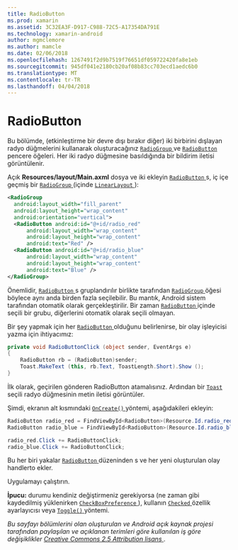 ```yaml
---
title: RadioButton
ms.prod: xamarin
ms.assetid: 3C32EA3F-D917-C988-72C5-A17354DA791E
ms.technology: xamarin-android
author: mgmclemore
ms.author: mamcle
ms.date: 02/06/2018
ms.openlocfilehash: 1267491f2d9b7519f76651df059722420fa8e1eb
ms.sourcegitcommit: 945df041e2180cb20af08b83cc703ecd1aedc6b0
ms.translationtype: MT
ms.contentlocale: tr-TR
ms.lasthandoff: 04/04/2018
---
```

# <a name="radiobutton"></a>RadioButton

Bu bölümde, (etkinleştirme bir devre dışı bırakır diğer) iki birbirini dışlayan radyo düğmelerini kullanarak oluşturacağınız [ `RadioGroup` ](https://developer.xamarin.com/api/type/Android.Widget.RadioGroup/) ve [ `RadioButton` ](https://developer.xamarin.com/api/type/Android.Widget.RadioButton/) pencere öğeleri. Her iki radyo düğmesine basıldığında bir bildirim iletisi görüntülenir.


Açık **Resources/layout/Main.axml** dosya ve iki ekleyin [ `RadioButton` ](https://developer.xamarin.com/api/type/Android.Widget.RadioButton/)s, iç içe geçmiş bir [ `RadioGroup` ](https://developer.xamarin.com/api/type/Android.Widget.RadioGroup/) (içinde [ `LinearLayout` ](https://developer.xamarin.com/api/type/Android.Widget.LinearLayout/)):

```xml
<RadioGroup
  android:layout_width="fill_parent"
  android:layout_height="wrap_content"
  android:orientation="vertical">
  <RadioButton android:id="@+id/radio_red"
      android:layout_width="wrap_content"
      android:layout_height="wrap_content"
      android:text="Red" />
  <RadioButton android:id="@+id/radio_blue"
      android:layout_width="wrap_content"
      android:layout_height="wrap_content"
      android:text="Blue" />
</RadioGroup>
```

Önemlidir, [ `RadioButton` ](https://developer.xamarin.com/api/type/Android.Widget.RadioButton/)s gruplandırılır birlikte tarafından [ `RadioGroup` ](https://developer.xamarin.com/api/type/Android.Widget.RadioGroup/) öğesi böylece aynı anda birden fazla seçilebilir. Bu mantık, Android sistem tarafından otomatik olarak gerçekleştirilir. Bir zaman [ `RadioButton` ](https://developer.xamarin.com/api/type/Android.Widget.RadioButton/) içinde seçili bir grubu, diğerlerini otomatik olarak seçili olmayan.

Bir şey yapmak için her [ `RadioButton` ](https://developer.xamarin.com/api/type/Android.Widget.RadioButton/) olduğunu belirlenirse, bir olay işleyicisi yazma için ihtiyacımız:

```csharp
private void RadioButtonClick (object sender, EventArgs e)
{
    RadioButton rb = (RadioButton)sender;
    Toast.MakeText (this, rb.Text, ToastLength.Short).Show ();
}
```

İlk olarak, geçirilen gönderen RadioButton atamalısınız.
Ardından bir [ `Toast` ](https://developer.xamarin.com/api/type/Android.Widget.Toast/) seçili radyo düğmesinin metin iletisi görüntüler.

Şimdi, ekranın alt kısmındaki [ `OnCreate()` ](https://developer.xamarin.com/api/member/Android.App.Activity.OnCreate/p/Android.OS.Bundle/Android.OS.PersistableBundle) yöntemi, aşağıdakileri ekleyin:

```csharp
RadioButton radio_red = FindViewById<RadioButton>(Resource.Id.radio_red);
RadioButton radio_blue = FindViewById<RadioButton>(Resource.Id.radio_blue);

radio_red.Click += RadioButtonClick;
radio_blue.Click += RadioButtonClick;
```

Bu her biri yakalar [ `RadioButton` ](https://developer.xamarin.com/api/type/Android.Widget.RadioButton/)düzeninden s ve her yeni oluşturulan olay handlerto ekler.

Uygulamayı çalıştırın.

**İpucu:** durumu kendiniz değiştirmeniz gerekiyorsa (ne zaman gibi kaydedilmiş yüklenirken [ `CheckBoxPreference` ](https://developer.xamarin.com/api/type/Android.Preferences.CheckBoxPreference/)), kullanın [ `Checked` ](https://developer.xamarin.com/api/property/Android.Widget.CompoundButton.Checked/) özellik ayarlayıcısı veya [ `Toggle()` ](https://developer.xamarin.com/api/member/Android.Widget.CompoundButton.Toggle/) yöntemi.

*Bu sayfayı bölümlerini olan oluşturulan ve Android açık kaynak projesi tarafından paylaşılan ve açıklanan terimleri göre kullanılan iş göre değişiklikler*
[*Creative Commons 2.5 Attribution lisans* ](http://creativecommons.org/licenses/by/2.5/). 
